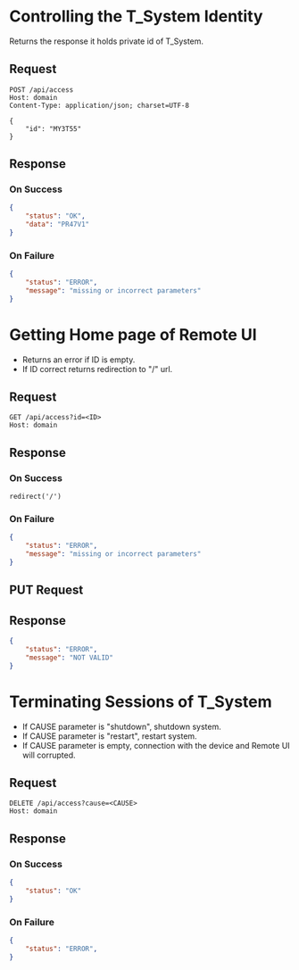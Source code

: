 # Controlling the T_System Identity
Returns the response it holds private id of T_System.

## Request
```http
POST /api/access
Host: domain
Content-Type: application/json; charset=UTF-8

{
    "id": "MY3T55"
}
```

## Response
### On Success
```json
{
    "status": "OK",
    "data": "PR47V1"
}
```

### On Failure
```json
{
    "status": "ERROR",
    "message": "missing or incorrect parameters"
}
```

# Getting Home page of Remote UI
- Returns an error if ID is empty.
- If ID correct returns redirection to "/" url.

## Request
```http
GET /api/access?id=<ID>
Host: domain
```

## Response
### On Success
```
redirect('/')
```

### On Failure
```json
{
    "status": "ERROR",
    "message": "missing or incorrect parameters"
}
```

## PUT Request

## Response

```json
{
    "status": "ERROR",
    "message": "NOT VALID"
}
```

# Terminating Sessions of T_System
- If CAUSE parameter is "shutdown", shutdown system.
- If CAUSE parameter is "restart", restart system.
- If CAUSE parameter is empty, connection with the device and Remote UI will corrupted.

## Request
```http
DELETE /api/access?cause=<CAUSE>
Host: domain
```

## Response
### On Success
```json
{
    "status": "OK"
}
```

### On Failure
```json
{
    "status": "ERROR",
}
```
